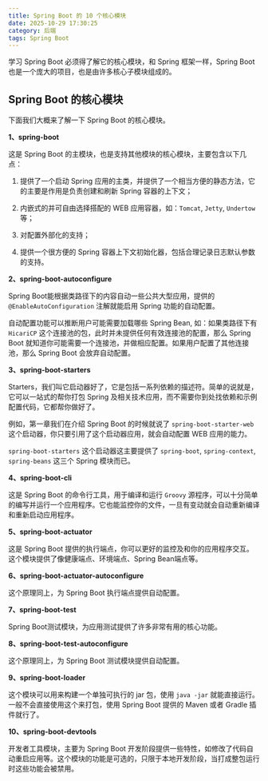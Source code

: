 ```yaml
---
title: Spring Boot 的 10 个核心模块
date: 2025-10-29 17:30:25
category: 后端
tags: Spring Boot
---
```


学习 Spring Boot 必须得了解它的核心模块，和 Spring 框架一样，Spring Boot 也是一个庞大的项目，也是由许多核心子模块组成的。


## Spring Boot 的核心模块

下面我们大概来了解一下 Spring Boot 的核心模块。

**1、spring-boot**

这是 Spring Boot 的主模块，也是支持其他模块的核心模块，主要包含以下几点：

1) 提供了一个启动 Spring 应用的主类，并提供了一个相当方便的静态方法，它的主要是作用是负责创建和刷新 Spring 容器的上下文；

2) 内嵌式的并可自由选择搭配的 WEB 应用容器，如：`Tomcat`, `Jetty`, `Undertow`等；

3) 对配置外部化的支持；

4) 提供一个很方便的 Spring 容器上下文初始化器，包括合理记录日志默认参数的支持。

**2、spring-boot-autoconfigure**

Spring Boot能根据类路径下的内容自动一些公共大型应用，提供的 `@EnableAutoConfiguration` 注解就能启用 Spring 功能的自动配置。

自动配置功能可以推断用户可能需要加载哪些 Spring Bean, 如：如果类路径下有 `HicariCP` 这个连接池的包，此时并未提供任何有效连接池的配置，那么 Spring Boot 就知道你可能需要一个连接池，并做相应配置。如果用户配置了其他连接池，那么 Spring Boot 会放弃自动配置。

**3、spring-boot-starters**

Starters，我们叫它启动器好了，它是包括一系列依赖的描述符。简单的说就是，它可以一站式的帮你打包 Spring 及相关技术应用，而不需要你到处找依赖和示例配置代码，它都帮你做好了。

例如，第一章我们在介绍 Spring Boot 的时候就说了 `spring-boot-starter-web` 这个启动器，你只要引用了这个启动器应用，就会自动配置 WEB 应用的能力。

`spring-boot-starters` 这个启动器这主要提供了 `spring-boot`, `spring-context`, `spring-beans` 这三个 Spring 模块而已。

**4、spring-boot-cli**

这是 Spring Boot 的命令行工具，用于编译和运行 `Groovy` 源程序，可以十分简单的编写并运行一个应用程序。它也能监控你的文件，一旦有变动就会自动重新编译和重新启动应用程序。

**5、spring-boot-actuator**

这是 Spring Boot 提供的执行端点，你可以更好的监控及和你的应用程序交互。这个模块提供了像健康端点、环境端点、Spring Bean端点等。

**6、spring-boot-actuator-autoconfigure**

这个原理同上，为 Spring Boot 执行端点提供自动配置。


**7、spring-boot-test**

Spring Boot测试模块，为应用测试提供了许多非常有用的核心功能。


**8、spring-boot-test-autoconfigure**

这个原理同上，为 Spring Boot 测试模块提供自动配置。


**9、spring-boot-loader**

这个模块可以用来构建一个单独可执行的 jar 包，使用 `java -jar` 就能直接运行。一般不会直接使用这个来打包，使用 Spring Boot 提供的 Maven 或者 Gradle 插件就行了。

**10、spring-boot-devtools**

开发者工具模块，主要为 Spring Boot 开发阶段提供一些特性，如修改了代码自动重启应用等。这个模块的功能是可选的，只限于本地开发阶段，当打成整包运行时这些功能会被禁用。
